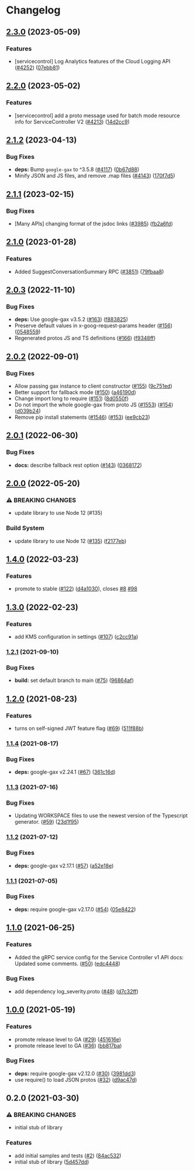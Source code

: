 # Changelog

## [2.3.0](https://github.com/googleapis/google-cloud-node/compare/service-control-v2.2.0...service-control-v2.3.0) (2023-05-09)


### Features

* [servicecontrol] Log Analytics features of the Cloud Logging API ([#4252](https://github.com/googleapis/google-cloud-node/issues/4252)) ([07ebb81](https://github.com/googleapis/google-cloud-node/commit/07ebb81915abb57c6ce48614e8d39cc1fea84bdc))

## [2.2.0](https://github.com/googleapis/google-cloud-node/compare/service-control-v2.1.2...service-control-v2.2.0) (2023-05-02)


### Features

* [servicecontrol] add a proto message used for batch mode resource info for ServiceController V2 ([#4213](https://github.com/googleapis/google-cloud-node/issues/4213)) ([14d2cc9](https://github.com/googleapis/google-cloud-node/commit/14d2cc9ccf3b974bce2fc3ab9ff96ec8bdf166bd))

## [2.1.2](https://github.com/googleapis/google-cloud-node/compare/service-control-v2.1.1...service-control-v2.1.2) (2023-04-13)


### Bug Fixes

* **deps:** Bump `google-gax` to ^3.5.8 ([#4117](https://github.com/googleapis/google-cloud-node/issues/4117)) ([0b67d88](https://github.com/googleapis/google-cloud-node/commit/0b67d883963643ce1b4f6d2ccd3e8d37adf6e029))
* Minify JSON and JS files, and remove .map files ([#4143](https://github.com/googleapis/google-cloud-node/issues/4143)) ([170f7d5](https://github.com/googleapis/google-cloud-node/commit/170f7d57b8fd344d182a8e758867b8124722eebc))

## [2.1.1](https://github.com/googleapis/google-cloud-node/compare/service-control-v2.1.0...service-control-v2.1.1) (2023-02-15)


### Bug Fixes

* [Many APIs] changing format of the jsdoc links ([#3985](https://github.com/googleapis/google-cloud-node/issues/3985)) ([fb2a6fd](https://github.com/googleapis/google-cloud-node/commit/fb2a6fdbd9dcf2ae91b3767629d71f0970d0712c))

## [2.1.0](https://github.com/googleapis/google-cloud-node/compare/service-control-v2.0.3...service-control-v2.1.0) (2023-01-28)


### Features

* Added SuggestConversationSummary RPC ([#3851](https://github.com/googleapis/google-cloud-node/issues/3851)) ([79fbaa8](https://github.com/googleapis/google-cloud-node/commit/79fbaa833d08738fa37aa37158ddb5b1c91710e1))

## [2.0.3](https://github.com/googleapis/nodejs-service-control/compare/v2.0.2...v2.0.3) (2022-11-10)


### Bug Fixes

* **deps:** Use google-gax v3.5.2 ([#163](https://github.com/googleapis/nodejs-service-control/issues/163)) ([f883825](https://github.com/googleapis/nodejs-service-control/commit/f88382517737c02ea2f0f9fa4e6c624c7a67c6b8))
* Preserve default values in x-goog-request-params header ([#156](https://github.com/googleapis/nodejs-service-control/issues/156)) ([0548559](https://github.com/googleapis/nodejs-service-control/commit/0548559a942b3f9830d49f9fa54aa75f259d355d))
* Regenerated protos JS and TS definitions ([#166](https://github.com/googleapis/nodejs-service-control/issues/166)) ([f9348ff](https://github.com/googleapis/nodejs-service-control/commit/f9348ff6913fe16f8dcf30dc81c96748d445c328))

## [2.0.2](https://github.com/googleapis/nodejs-service-control/compare/v2.0.1...v2.0.2) (2022-09-01)


### Bug Fixes

* Allow passing gax instance to client constructor ([#155](https://github.com/googleapis/nodejs-service-control/issues/155)) ([9c751ed](https://github.com/googleapis/nodejs-service-control/commit/9c751ed0914d63a02f34f965a921bb8c752cac6d))
* Better support for fallback mode ([#150](https://github.com/googleapis/nodejs-service-control/issues/150)) ([a46190d](https://github.com/googleapis/nodejs-service-control/commit/a46190dfbd4f6336f68f2daa12f2e3aa8ff536de))
* Change import long to require ([#151](https://github.com/googleapis/nodejs-service-control/issues/151)) ([8d0550f](https://github.com/googleapis/nodejs-service-control/commit/8d0550f24a2f1348aed0af1db01d91170478dbd8))
* Do not import the whole google-gax from proto JS ([#1553](https://github.com/googleapis/nodejs-service-control/issues/1553)) ([#154](https://github.com/googleapis/nodejs-service-control/issues/154)) ([d039b24](https://github.com/googleapis/nodejs-service-control/commit/d039b2489bd1c74b8a402de4e0c4c3d264e3655a))
* Remove pip install statements ([#1546](https://github.com/googleapis/nodejs-service-control/issues/1546)) ([#153](https://github.com/googleapis/nodejs-service-control/issues/153)) ([ee9cb23](https://github.com/googleapis/nodejs-service-control/commit/ee9cb231ea40cbcd01bd9a3b7748a0bf88bcf6d7))

## [2.0.1](https://github.com/googleapis/nodejs-service-control/compare/v2.0.0...v2.0.1) (2022-06-30)


### Bug Fixes

* **docs:** describe fallback rest option ([#143](https://github.com/googleapis/nodejs-service-control/issues/143)) ([0368172](https://github.com/googleapis/nodejs-service-control/commit/03681724fd6bfb1a4ed49b43b5e47c319b8b3be0))

## [2.0.0](https://github.com/googleapis/nodejs-service-control/compare/v1.4.0...v2.0.0) (2022-05-20)


### ⚠ BREAKING CHANGES

* update library to use Node 12 (#135)

### Build System

* update library to use Node 12 ([#135](https://github.com/googleapis/nodejs-service-control/issues/135)) ([f2177eb](https://github.com/googleapis/nodejs-service-control/commit/f2177eb862ddf2842b71a46e20524e4f0d7bcbf6))

## [1.4.0](https://github.com/googleapis/nodejs-service-control/compare/v1.3.0...v1.4.0) (2022-03-23)


### Features

* promote to stable ([#122](https://github.com/googleapis/nodejs-service-control/issues/122)) ([d4a1030](https://github.com/googleapis/nodejs-service-control/commit/d4a10308bb2ec3a5bfc7758a0b42eda6d73bc3a6)), closes [#8](https://github.com/googleapis/nodejs-service-control/issues/8) [#98](https://github.com/googleapis/nodejs-service-control/issues/98)

## [1.3.0](https://github.com/googleapis/nodejs-service-control/compare/v1.2.1...v1.3.0) (2022-02-23)


### Features

* add KMS configuration in settings ([#107](https://github.com/googleapis/nodejs-service-control/issues/107)) ([c2cc91a](https://github.com/googleapis/nodejs-service-control/commit/c2cc91a4a03e4f5752e72357526010807ba9e834))

### [1.2.1](https://www.github.com/googleapis/nodejs-service-control/compare/v1.2.0...v1.2.1) (2021-09-10)


### Bug Fixes

* **build:** set default branch to main ([#75](https://www.github.com/googleapis/nodejs-service-control/issues/75)) ([96864af](https://www.github.com/googleapis/nodejs-service-control/commit/96864af35c2ba7a08c5aacbdf73024ab15f722c3))

## [1.2.0](https://www.github.com/googleapis/nodejs-service-control/compare/v1.1.4...v1.2.0) (2021-08-23)


### Features

* turns on self-signed JWT feature flag ([#69](https://www.github.com/googleapis/nodejs-service-control/issues/69)) ([511f88b](https://www.github.com/googleapis/nodejs-service-control/commit/511f88b92881633b55a3528715f4453b23ce1765))

### [1.1.4](https://www.github.com/googleapis/nodejs-service-control/compare/v1.1.3...v1.1.4) (2021-08-17)


### Bug Fixes

* **deps:** google-gax v2.24.1 ([#67](https://www.github.com/googleapis/nodejs-service-control/issues/67)) ([361c16d](https://www.github.com/googleapis/nodejs-service-control/commit/361c16d3ab1b3c48b38eaf444ee184ce196c2a1d))

### [1.1.3](https://www.github.com/googleapis/nodejs-service-control/compare/v1.1.2...v1.1.3) (2021-07-16)


### Bug Fixes

* Updating WORKSPACE files to use the newest version of the Typescript generator. ([#59](https://www.github.com/googleapis/nodejs-service-control/issues/59)) ([23d1f95](https://www.github.com/googleapis/nodejs-service-control/commit/23d1f95107ad50c82cac555fbc476e00dc7bba08))

### [1.1.2](https://www.github.com/googleapis/nodejs-service-control/compare/v1.1.1...v1.1.2) (2021-07-12)


### Bug Fixes

* **deps:** google-gax v2.17.1 ([#57](https://www.github.com/googleapis/nodejs-service-control/issues/57)) ([a52e18e](https://www.github.com/googleapis/nodejs-service-control/commit/a52e18ebd99331065226f0bc7edf7807d84c8920))

### [1.1.1](https://www.github.com/googleapis/nodejs-service-control/compare/v1.1.0...v1.1.1) (2021-07-05)


### Bug Fixes

* **deps:** require google-gax v2.17.0 ([#54](https://www.github.com/googleapis/nodejs-service-control/issues/54)) ([05e8422](https://www.github.com/googleapis/nodejs-service-control/commit/05e84223d4a5950da7d365e81dc1aaa830956976))

## [1.1.0](https://www.github.com/googleapis/nodejs-service-control/compare/v1.0.0...v1.1.0) (2021-06-25)


### Features

* Added the gRPC service config for the Service Controller v1 API docs: Updated some comments. ([#50](https://www.github.com/googleapis/nodejs-service-control/issues/50)) ([edc4448](https://www.github.com/googleapis/nodejs-service-control/commit/edc444896e4b2dda721d3ca8b8591e61eb267e66))


### Bug Fixes

* add dependency log_severity.proto ([#48](https://www.github.com/googleapis/nodejs-service-control/issues/48)) ([d7c32ff](https://www.github.com/googleapis/nodejs-service-control/commit/d7c32ff39298b466d72827934dea46da783fcfbe))

## [1.0.0](https://www.github.com/googleapis/nodejs-service-control/compare/v0.2.0...v1.0.0) (2021-05-19)


### Features

* promote release level to GA ([#29](https://www.github.com/googleapis/nodejs-service-control/issues/29)) ([451616e](https://www.github.com/googleapis/nodejs-service-control/commit/451616e983be335363cf44bb5859915dd3cc274e))
* promote release level to GA ([#36](https://www.github.com/googleapis/nodejs-service-control/issues/36)) ([bb817ba](https://www.github.com/googleapis/nodejs-service-control/commit/bb817bae13691eb16c1560633a31405039b2eee0))


### Bug Fixes

* **deps:** require google-gax v2.12.0 ([#30](https://www.github.com/googleapis/nodejs-service-control/issues/30)) ([3981dd3](https://www.github.com/googleapis/nodejs-service-control/commit/3981dd39ed8a1b71c6de8dd26d5fdbd552167215))
* use require() to load JSON protos ([#32](https://www.github.com/googleapis/nodejs-service-control/issues/32)) ([d9ac47d](https://www.github.com/googleapis/nodejs-service-control/commit/d9ac47d4651d9ad84c0ebe79900adb795c3c9861))

## 0.2.0 (2021-03-30)


### ⚠ BREAKING CHANGES

* initial stub of library

### Features

* add initial samples and tests ([#2](https://www.github.com/googleapis/nodejs-service-control/issues/2)) ([84ac532](https://www.github.com/googleapis/nodejs-service-control/commit/84ac53269a3d60c57ee10e5a17ae00587f90e2a7))
* initial stub of library ([5d457dd](https://www.github.com/googleapis/nodejs-service-control/commit/5d457ddda7535e5c2aec002b1a0633372dfc9242))
